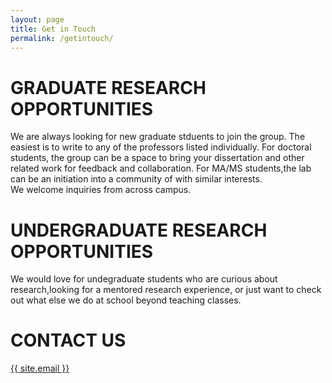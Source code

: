 ```yaml
---
layout: page
title: Get in Touch
permalink: /getintouch/
---
```


# **GRADUATE RESEARCH OPPORTUNITIES**
We are always looking for new graduate stduents to join the group. The easiest is to write to any of the professors listed individually. For doctoral students, the group can be a space to bring your dissertation and other related work for feedback and collaboration. For MA/MS students,the lab can be an initiation into a community of with similar interests. <br>We welcome inquiries from across campus.
# **UNDERGRADUATE RESEARCH OPPORTUNITIES**
We would love for undegraduate students who are curious about research,looking for a mentored research experience, or just want to check out what else we do at school beyond teaching classes.  
# **CONTACT US**
<a href="mailto:{{ site.email }}">{{ site.email }}</a>
